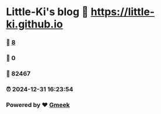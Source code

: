 # Little-Ki's blog :link: https://little-ki.github.io 
### :page_facing_up: [8](https://little-ki.github.io/tag.html) 
### :speech_balloon: 0 
### :hibiscus: 82467 
### :alarm_clock: 2024-12-31 16:23:54 
### Powered by :heart: [Gmeek](https://github.com/Meekdai/Gmeek)
